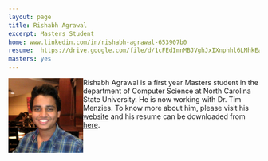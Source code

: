```yaml
---
layout: page
title: Rishabh Agrawal
excerpt: Masters Student
home: www.linkedin.com/in/rishabh-agrawal-653907b0
resume:  https://drive.google.com/file/d/1cFEdImnMBJVghJxIXnphhl6LMhkEa0Tv/view
masters: yes
---
```



<img align="left" width="150" src="/img/rishabh.jpg">
Rishabh Agrawal is a first year Masters student in the department of Computer Science at North Carolina State University. He is now working with Dr. Tim Menzies. To know more about him, please visit his <a href="www.linkedin.com/in/rishabh-agrawal-653907b0">website</a> and his resume can be downloaded from <a href=" https://drive.google.com/file/d/1cFEdImnMBJVghJxIXnphhl6LMhkEa0Tv/view">here</a>.
